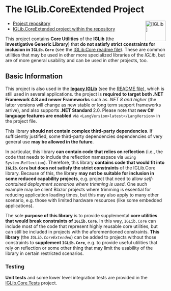 
# The IGLib.CoreExtended Project

<a href="https://github.com/ajgorhoe/IGLib.modules.IGLibCore/blob/main/README.md"><img src="https://ajgorhoe.github.io/icons/IGLibIcon_256x256.png" alt="[IGLib]" align="right" width="48pt"
  style="float: right; max-width: 30%; width: 48pt; margin-left: 8pt;" /></a>

* [Project repository](https://github.com/ajgorhoe/IGLib.modules.IGLibCoreExtended)
* [IGLib.CoreExtended project within the repository](https://github.com/ajgorhoe/IGLib.modules.IGLibCore/tree/main/src/IGLib.CoreExtended)

This project contains **Core Utilities** of the **IGLib** (the **Investigative Generic Library**) that **do not satisfy strict constraints for inclusion in `IGLib.Core`** (see the [IGLib.Core readme file](https://github.com/ajgorhoe/IGLib.modules.IGLibCore/blob/main/README.md)). These are common utilities that may be used in other more specialized libraries of the *IGLib*, but are of more general usability and can be used in other projects, too.

## Basic Information

This project is also used in the **[legacy IGLib](https://github.com/ajgorhoe/IGLib.workspace.base.iglib)** (see the [README file](https://github.com/ajgorhoe/IGLib.workspace.base.iglib/blob/master/README.md)), which is still  used in several applications. the project is **required to target both .NET Framework 4.8 and newer Frameworks** such as *.NET 8 and higher* (the latter versions will change as new stable or long term support frameworks arrive), and also supports **.NET Standard** 2.0. Please note that **new C# language features are enabled** via `<LangVersion>latest</LangVersion>` in the project file.

This library **should not contain complex third-party dependencies**. If sufficiently justified, some third-party dependencies dependencies of very general use **may be allowed in the future**.

In particular, this library **can contain code that relies on reflection** (i.e., the code that needs to include the reflection namespace via `using System.Reflection`). Therefore, this library **contains code that would fit into `IGLib.Core` but does not satisfy the strict constraints** of the IGLib.Core library. Because of this, the library **may not be suitable for inclusion in some reduced capability projects**, e.g. project that need to allow *self-contained deployment scenarios where trimming is used*. One such example may be client Blazor projects where trimming is essential for reducing application loading times, but this may also apply to many other scenario, e.g. those with limited hardware resources (like some embedded applications).

The sole **purpose of this library** is to provide supplemental **core utilities that would break constraints of `IGLib.Core`**. In this way, `IGLib.Core` can include most of the code that represent highly reusable core utilities, but can still be included in projects with the aforementioned constraints. **This library** (the *`IGLib.CoreExtended`*) can be added to projects without those constraints to **supplement `IGLib.Core`**, e.g. to provide useful utilities that rely on reflection or some other thing that may limit the usability of the library in certain restricted scenarios.

### Testing

**Unit tests** and some lower level integration tests are provided in the [IGLib.Core.Tests](https://github.com/ajgorhoe/IGLib.modules.IGLibCore/tree/main/tests/IGLib.Core.Tests) project.
